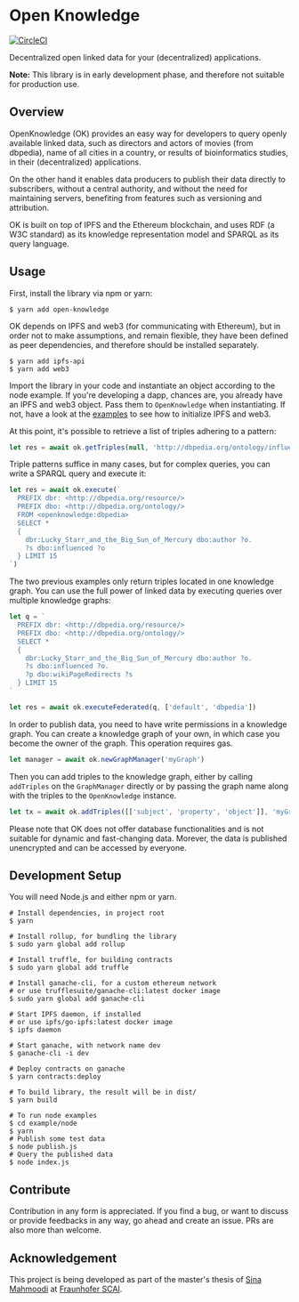 Open Knowledge
==============

[![CircleCI](https://circleci.com/gh/s1na/open-knowledge.svg?style=svg)](https://circleci.com/gh/s1na/open-knowledge)

Decentralized open linked data for your (decentralized) applications.

**Note:** This library is in early development phase, and therefore not suitable for production use.

Overview
--------

OpenKnowledge (OK) provides an easy way for developers to query openly available linked data,
such as directors and actors of movies (from dbpedia), name of all cities in a country,
or results of bioinformatics studies, in their (decentralized) applications.

On the other hand it enables data producers to publish their data directly to subscribers,
without a central authority, and without the need for maintaining servers, benefiting from
features such as versioning and attribution.

OK is built on top of IPFS and the Ethereum blockchain, and uses RDF (a W3C standard) as its
knowledge representation model and SPARQL as its query language.

Usage
-----

First, install the library via npm or yarn:

```shell
$ yarn add open-knowledge
```

OK depends on IPFS and web3 (for communicating with Ethereum), but in order not to make assumptions,
and remain flexible, they have been defined as peer dependencies, and therefore should be installed
separately.

```shell
$ yarn add ipfs-api
$ yarn add web3
```

Import the library in your code and instantiate an object according to the node example.
If you're developing a dapp, chances are, you already have an IPFS and web3 object. Pass them
to `OpenKnowledge` when instantiating. If not, have a look at the [examples](example/) to see how to initialize
IPFS and web3.

At this point, it's possible to retrieve a list of triples adhering to a pattern:

```javascript
let res = await ok.getTriples(null, 'http://dbpedia.org/ontology/influenced', null, 'dbpedia')
```

Triple patterns suffice in many cases, but for complex queries, you can write a SPARQL query and execute it:

```javascript
let res = await ok.execute(`
  PREFIX dbr: <http://dbpedia.org/resource/>
  PREFIX dbo: <http://dbpedia.org/ontology/>
  FROM <openknowledge:dbpedia>
  SELECT *
  {
    dbr:Lucky_Starr_and_the_Big_Sun_of_Mercury dbo:author ?o.
    ?s dbo:influenced ?o
  } LIMIT 15
`)
```

The two previous examples only return triples located in one knowledge graph. You can use the full power
of linked data by executing queries over multiple knowledge graphs:

```javascript
let q = `
  PREFIX dbr: <http://dbpedia.org/resource/>
  PREFIX dbo: <http://dbpedia.org/ontology/>
  SELECT *
  {
    dbr:Lucky_Starr_and_the_Big_Sun_of_Mercury dbo:author ?o.
    ?s dbo:influenced ?o.
    ?p dbo:wikiPageRedirects ?s
  } LIMIT 15
`

let res = await ok.executeFederated(q, ['default', 'dbpedia'])
```

In order to publish data, you need to have write permissions in a knowledge graph. You can
create a knowledge graph of your own, in which case you become the owner of the graph. This operation
requires gas.

```javascript
let manager = await ok.newGraphManager('myGraph')
```

Then you can add triples to the knowledge graph, either by calling `addTriples` on the `GraphManager` directly
or by passing the graph name along with the triples to the `OpenKnowledge` instance.

```javascript
let tx = await ok.addTriples([['subject', 'property', 'object']], 'myGraph')
```

Please note that OK does not offer database functionalities and is not suitable for dynamic and fast-changing data.
Morever, the data is published unencrypted and can be accessed by everyone.

Development Setup
-----------------

You will need Node.js and either npm or yarn.

```shell
# Install dependencies, in project root
$ yarn

# Install rollup, for bundling the library
$ sudo yarn global add rollup

# Install truffle, for building contracts
$ sudo yarn global add truffle

# Install ganache-cli, for a custom ethereum network
# or use trufflesuite/ganache-cli:latest docker image
$ sudo yarn global add ganache-cli

# Start IPFS daemon, if installed
# or use ipfs/go-ipfs:latest docker image
$ ipfs daemon

# Start ganache, with network name dev
$ ganache-cli -i dev

# Deploy contracts on ganache
$ yarn contracts:deploy

# To build library, the result will be in dist/
$ yarn build

# To run node examples
$ cd example/node
$ yarn
# Publish some test data
$ node publish.js
# Query the published data
$ node index.js
```

Contribute
-------------

Contribution in any form is appreciated. If you find a bug, or want to discuss or provide feedbacks in any way,
go ahead and create an issue. PRs are also more than welcome.

Acknowledgement
---------------

This project is being developed as part of the master's thesis of [Sina Mahmoodi](https://github.com/s1na) at [Fraunhofer SCAI](https://scai.fraunhofer.de).
